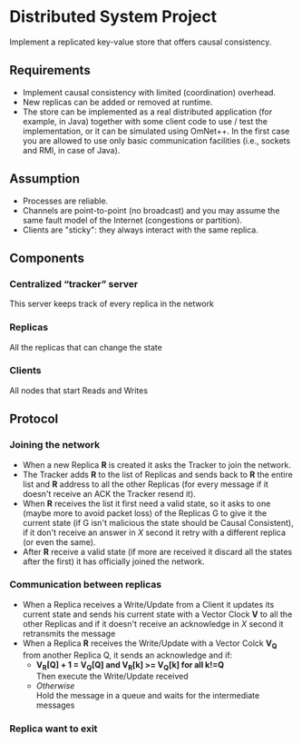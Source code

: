 # Distributed System Project

Implement a replicated key-value store that offers causal consistency.

## Requirements
- Implement causal consistency with limited (coordination) overhead.
- New replicas can be added or removed at runtime. 
- The store can be implemented as a real distributed application (for example, in Java) together with some client code to use / test the implementation, or it can be simulated using OmNet++. In the first case you are allowed to use only basic communication facilities (i.e., sockets and RMI, in case of Java). 
## Assumption
- Processes are reliable.
- Channels are point-to-point (no broadcast) and you may assume the same fault model of the Internet (congestions or partition).
- Clients are "sticky": they always interact with the same replica.

## Components

### Centralized “tracker” server
This server keeps track of every replica in the network
### Replicas
All the replicas that can change the state
### Clients
All nodes that start Reads and Writes

## Protocol

### Joining the network
- When a new Replica **R** is created it asks the Tracker to join the network.
- The Tracker adds **R** to the list of Replicas and sends back to **R** the entire list and **R** address to all the other Replicas (for every message if it doesn't receive an ACK the Tracker resend it).
- When **R** receives the list it first need a valid state, so it asks to one (maybe more to avoid packet loss) of the Replicas G to give it the current state (if G isn't malicious the state should be Causal Consistent), if it don't receive an answer in *X* second it retry with a different replica (or even the same).
- After **R** receive a valid state (if more are received it discard all the states after the first) it has officially joined the network.

### Communication between replicas
- When a Replica receives a Write/Update from a Client it updates its current state and sends his current state with a Vector Clock **V** to all the other Replicas and if it doesn't receive an acknowledge in *X* second it retransmits the message
- When a Replica **R** receives the Write/Update with a Vector Colck **V<sub>Q</sub>** from another Replica Q, it sends an acknowledge and 
if:
    - **V<sub>R</sub>[Q] + 1 = V<sub>Q</sub>[Q] and V<sub>R</sub>[k] >= V<sub>Q</sub>[k] for all k!=Q** <br>
      Then execute the Write/Update received 
    - *Otherwise* <br> Hold the message in a queue and waits for the intermediate messages

### Replica want to exit
<!-- TODO -->